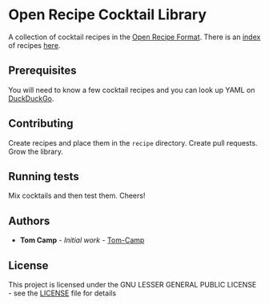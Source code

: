 # Open Recipe Cocktail Library

A collection of cocktail recipes in the [Open Recipe Format](https://open-recipe-format.readthedocs.io/en/latest/index.html). There is an [index](index.md) of recipes [here](index.md).

## Prerequisites

You will need to know a few cocktail recipes and you can look up YAML on [DuckDuckGo](https://duckduckgo.com/?q=yaml&t=h_&ia=web).

## Contributing

Create recipes and place them in the `recipe` directory. Create pull requests. Grow the library.

## Running tests

Mix cocktails and then test them. Cheers!

## Authors

* **Tom Camp** - *Initial work* - [Tom-Camp](https://github.com/Tom-Camp)

## License

This project is licensed under the GNU LESSER GENERAL PUBLIC LICENSE - see the [LICENSE](LICENSE) file for details
